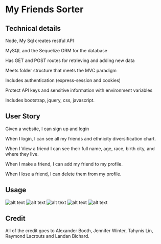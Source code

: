 # My Friends Sorter

## Technical details
Node, My Sql creates restful API

MySQL and the Sequelize ORM for the database

Has GET and POST routes for retrieving and adding new data

Meets folder structure that meets the MVC paradigm

Includes authentication (express-session and cookies) 

Protect API keys and sensitive information with environment variables

Includes bootstrap, jquery, css, javascript. 

## User Story 
Given a website, I can sign up and login 

When I login, I can see all my friends and ethnicity diversification chart. 

When I View a friend I can see their full name, age, race, birth city, and where they live. 

When I make a friend, I can add my friend to my profile. 

When I lose a friend, I can delete them from my profile. 

## Usage
![alt text](assets/images/Screenshot%202023-12-11%20at%206.46.56 PM.png)
![alt text](assets/images/Screenshot%202023-12-11%20at%206.47.09 PM.png)
![alt text](assets/images/Screenshot%202023-12-11%20at%206.47.17 PM.png)
![alt text](assets/images/Screenshot%202023-12-11%20at%206.47.29 PM.png)
![alt text](assets/images/Screenshot%202023-12-11%20at%206.47.41 PM.png)

## Credit
All of the credit goes to Alexander Booth, Jennifer Winter, Tahynis Lin, Raymond Lacrouts and Landan Bichard.